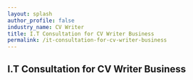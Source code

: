 ```yaml
---
layout: splash 
author_profile: false 
industry_name: CV Writer
title: I.T Consultation for CV Writer Business
permalink: /it-consultation-for-cv-writer-business
---
```


## I.T Consultation for CV Writer Business